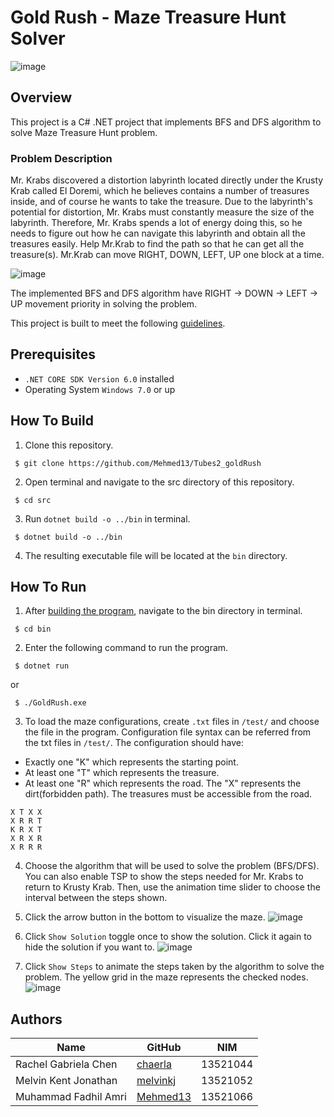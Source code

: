 # Gold Rush - Maze Treasure Hunt Solver

![image](https://user-images.githubusercontent.com/91037907/226859463-2dc0dd67-240d-4994-ac7a-b9604ec155b6.png)

## Overview

This project is a C# .NET project that implements BFS and DFS algorithm to solve Maze Treasure Hunt problem. 

### Problem Description

Mr. Krabs discovered a distortion labyrinth located directly under the Krusty Krab called El Doremi, which he believes contains a number of treasures inside, and of course he wants to take the treasure. Due to the labyrinth's potential for distortion, Mr. Krabs must constantly measure the size of the labyrinth. Therefore, Mr. Krabs spends a lot of energy doing this, so he needs to figure out how he can navigate this labyrinth and obtain all the treasures easily.
Help Mr.Krab to find the path so that he can get all the treasure(s). 
Mr.Krab can move RIGHT, DOWN, LEFT, UP one block at a time.

![image](https://user-images.githubusercontent.com/91037907/226874542-a2d3001b-2516-4140-a9c8-274a7f636b88.png)

The implemented BFS and DFS algorithm have RIGHT -> DOWN -> LEFT -> UP movement priority in solving the problem. 

This project is built to meet the following [guidelines](https://docs.google.com/document/d/1lAUaI6PsZK089rcWfaTYRgMwNwe3wvDbGdIdJrLatEU/edit).

## Prerequisites

- `.NET CORE SDK Version 6.0` installed
- Operating System `Windows 7.0` or up

## How To Build
1. Clone this repository.

```
 $ git clone https://github.com/Mehmed13/Tubes2_goldRush
```

2. Open terminal and navigate to the src directory of this repository.

```
 $ cd src
```

3. Run `dotnet build -o ../bin` in terminal. 

```
 $ dotnet build -o ../bin
```

4. The resulting executable file will be located at the `bin` directory.

## How To Run

1. After [building the program](#how-to-building), navigate to the bin directory in terminal.


```
 $ cd bin
```

2. Enter the following command to run the program.

```
 $ dotnet run
```

or

```
 $ ./GoldRush.exe
```

3. To load the maze configurations, create `.txt` files in `/test/` and choose the file in the program. Configuration file syntax can be referred from the txt files in `/test/`.
The configuration should have:
- Exactly one "K" which represents the starting point.
- At least one "T" which represents the treasure.
- At least one "R" which represents the road.
The "X" represents the dirt(forbidden path). The treasures must be accessible from the road.
```
X T X X
X R R T
K R X T
X R X R
X R R R
```


4. Choose the algorithm that will be used to solve the problem (BFS/DFS). You can also enable TSP to show the steps needed for Mr. Krabs to return to Krusty Krab. Then, use the animation time slider to choose the interval between the steps shown.

5. Click the arrow button in the bottom to visualize the maze.
![image](https://user-images.githubusercontent.com/91037907/226874641-c697b472-8c3e-4c93-b50c-fa403c71c7bf.png)

6. Click `Show Solution` toggle once to show the solution. Click it again to hide the solution if you want to. 
![image](https://user-images.githubusercontent.com/91037907/226874714-3f271476-c748-4d78-8ecb-f6ef56541cae.png)

7. Click `Show Steps` to animate the steps taken by the algorithm to solve the problem. The yellow grid in the maze represents the checked nodes.
![image](https://user-images.githubusercontent.com/91037907/226874756-b7b02cfd-f7f6-4ba2-8eae-ec53f9c0048d.png)


## Authors

| Name                  | GitHub                                            | NIM                  |
| --------------------- | ------------------------------------------------- | --------------------- |
| Rachel Gabriela Chen  | [chaerla](https://github.com/chaerla)             | 13521044 |
| Melvin Kent Jonathan  | [melvinkj](https://github.com/melvinkj)           | 13521052 |
| Muhammad Fadhil Amri  | [Mehmed13](https://github.com/mehmed13)           | 13521066 |

